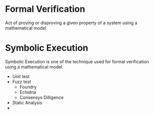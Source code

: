 # Formal Verification

Act of proving or disproving a given property of a system using a mathematical model


# Symbolic Execution

Symbolic Execution is one of the technique used for formal verification using a mathematical model.


- Unit test
- Fuzz test
    - Foundry
    - Echidna
    - Consensys Dilligence
- Static Analysis
- 